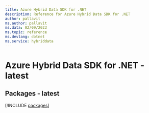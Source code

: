 ```yaml
---
title: Azure Hybrid Data SDK for .NET
description: Reference for Azure Hybrid Data SDK for .NET
author: pallavit
ms.author: pallavit
ms.data: 02/09/2023
ms.topic: reference
ms.devlang: dotnet
ms.service: hybriddata
---
```

# Azure Hybrid Data SDK for .NET - latest
## Packages - latest
[!INCLUDE [packages](hybrid-data-index.md)]